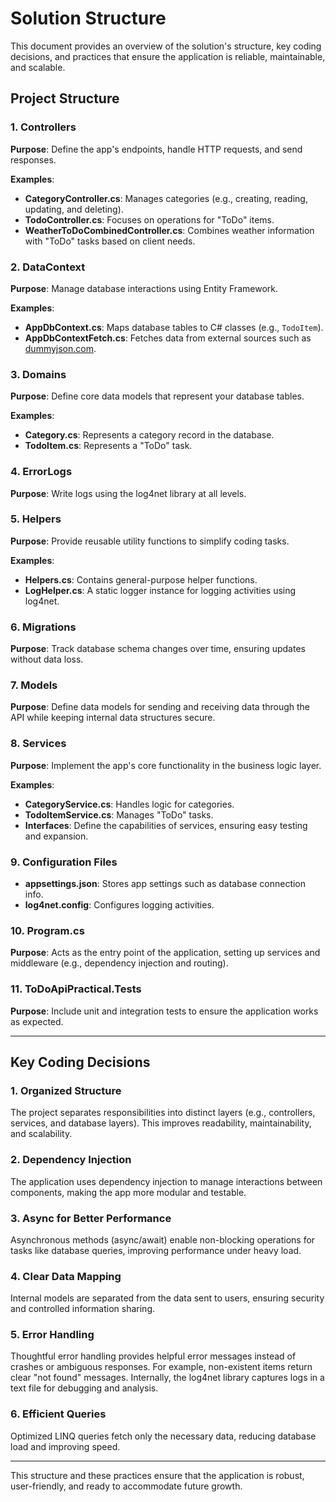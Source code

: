 # Solution Structure

This document provides an overview of the solution's structure, key coding decisions, and practices that ensure the application is reliable, maintainable, and scalable.

## Project Structure

### 1. Controllers
**Purpose**: Define the app's endpoints, handle HTTP requests, and send responses.

**Examples**:
- **CategoryController.cs**: Manages categories (e.g., creating, reading, updating, and deleting).
- **TodoController.cs**: Focuses on operations for "ToDo" items.
- **WeatherToDoCombinedController.cs**: Combines weather information with "ToDo" tasks based on client needs.

### 2. DataContext
**Purpose**: Manage database interactions using Entity Framework.

**Examples**:
- **AppDbContext.cs**: Maps database tables to C# classes (e.g., `TodoItem`).
- **AppDbContextFetch.cs**: Fetches data from external sources such as [dummyjson.com](https://dummyjson.com/todos).

### 3. Domains
**Purpose**: Define core data models that represent your database tables.

**Examples**:
- **Category.cs**: Represents a category record in the database.
- **TodoItem.cs**: Represents a "ToDo" task.

### 4. ErrorLogs
**Purpose**: Write logs using the log4net library at all levels.

### 5. Helpers
**Purpose**: Provide reusable utility functions to simplify coding tasks.

**Examples**:
- **Helpers.cs**: Contains general-purpose helper functions.
- **LogHelper.cs**: A static logger instance for logging activities using log4net.

### 6. Migrations
**Purpose**: Track database schema changes over time, ensuring updates without data loss.

### 7. Models
**Purpose**: Define data models for sending and receiving data through the API while keeping internal data structures secure.

### 8. Services
**Purpose**: Implement the app's core functionality in the business logic layer.

**Examples**:
- **CategoryService.cs**: Handles logic for categories.
- **TodoItemService.cs**: Manages "ToDo" tasks.
- **Interfaces**: Define the capabilities of services, ensuring easy testing and expansion.

### 9. Configuration Files
- **appsettings.json**: Stores app settings such as database connection info.
- **log4net.config**: Configures logging activities.

### 10. Program.cs
**Purpose**: Acts as the entry point of the application, setting up services and middleware (e.g., dependency injection and routing).

### 11. ToDoApiPractical.Tests
**Purpose**: Include unit and integration tests to ensure the application works as expected.

---

## Key Coding Decisions

### 1. Organized Structure
The project separates responsibilities into distinct layers (e.g., controllers, services, and database layers). This improves readability, maintainability, and scalability.

### 2. Dependency Injection
The application uses dependency injection to manage interactions between components, making the app more modular and testable.

### 3. Async for Better Performance
Asynchronous methods (async/await) enable non-blocking operations for tasks like database queries, improving performance under heavy load.

### 4. Clear Data Mapping
Internal models are separated from the data sent to users, ensuring security and controlled information sharing.

### 5. Error Handling
Thoughtful error handling provides helpful error messages instead of crashes or ambiguous responses. For example, non-existent items return clear "not found" messages. Internally, the log4net library captures logs in a text file for debugging and analysis.

### 6. Efficient Queries
Optimized LINQ queries fetch only the necessary data, reducing database load and improving speed.

---

This structure and these practices ensure that the application is robust, user-friendly, and ready to accommodate future growth.
